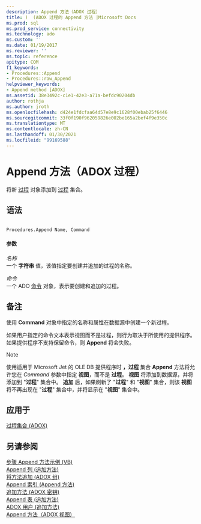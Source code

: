 ```yaml
---
description: Append 方法（ADOX 过程）
title: )  (ADOX 过程的 Append 方法 |Microsoft Docs
ms.prod: sql
ms.prod_service: connectivity
ms.technology: ado
ms.custom: ''
ms.date: 01/19/2017
ms.reviewer: ''
ms.topic: reference
apitype: COM
f1_keywords:
- Procedures::Append
- Procedures::raw_Append
helpviewer_keywords:
- Append method [ADOX]
ms.assetid: 38e3492c-c1e1-42e3-a71a-befdc90204db
author: rothja
ms.author: jroth
ms.openlocfilehash: d424e1fdcfaa64d57e8e9c1628f00ebab25f6446
ms.sourcegitcommit: 33f0f190f962059826e002be165a2bef4f9e350c
ms.translationtype: MT
ms.contentlocale: zh-CN
ms.lasthandoff: 01/30/2021
ms.locfileid: "99169588"
---
```

# <a name="append-method-adox-procedures"></a>Append 方法（ADOX 过程）
将新 [过程](./procedure-object-adox.md) 对象添加到 [过程](./procedures-collection-adox.md) 集合。  
  
## <a name="syntax"></a>语法  
  
```  
  
Procedures.Append Name, Command  
```  
  
#### <a name="parameters"></a>参数  
 *名称*  
 一个 **字符串** 值，该值指定要创建并追加的过程的名称。  
  
 *命令*  
 一个 ADO [命令](../ado-api/command-object-ado.md) 对象，表示要创建和追加的过程。  
  
## <a name="remarks"></a>备注  
 使用 **Command** 对象中指定的名称和属性在数据源中创建一个新过程。  
  
 如果用户指定的命令文本表示视图而不是过程，则行为取决于所使用的提供程序。 如果提供程序不支持保留命令，则 **Append** 将会失败。  
  
> [!NOTE]
>  使用适用于 Microsoft Jet 的 OLE DB 提供程序时 **，过程** 集合 **Append** 方法将允许您在 *Command* 参数中指定 **视图**，而不是 **过程**。 **视图** 将添加到数据源，并将添加到 "**过程**" 集合中。 **追加** 后，如果刷新了 "**过程**" 和 "**视图**" 集合，则该 **视图** 将不再出现在 "**过程**" 集合中，并将显示在 "**视图**" 集合中。  
  
## <a name="applies-to"></a>应用于  
 [过程集合 (ADOX)](./procedures-collection-adox.md)  
  
## <a name="see-also"></a>另请参阅  
 [步骤 Append 方法示例 (VB) ](./procedures-append-method-example-vb.md)   
 [Append 列 (追加方法) ](./append-method-adox-columns.md)   
 [将方法追加 (ADOX 组) ](./append-method-adox-groups.md)   
 [Append 索引 (Append 方法) ](./append-method-adox-indexes.md)   
 [追加方法 (ADOX 密钥) ](./append-method-adox-keys.md)   
 [Append 表 (追加方法) ](./append-method-adox-tables.md)   
 [ADOX 用户 (追加方法) ](./append-method-adox-users.md)   
 [Append 方法（ADOX 视图）](./append-method-adox-views.md)